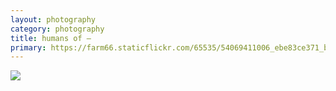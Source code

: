 ```yaml
---
layout: photography
category: photography
title: humans of —
primary: https://farm66.staticflickr.com/65535/54069411006_ebe83ce371_b.jpg
---
```


<div class="gallery">
  <div class="row">
    <div class="column">
      <img src="https://farm66.staticflickr.com/65535/54069411006_ebe83ce371_b.jpg">
    </div>
  </div>
</div>
